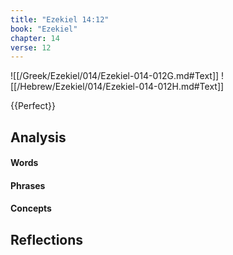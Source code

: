 ```yaml
---
title: "Ezekiel 14:12"
book: "Ezekiel"
chapter: 14
verse: 12
---
```

![[/Greek/Ezekiel/014/Ezekiel-014-012G.md#Text]]
![[/Hebrew/Ezekiel/014/Ezekiel-014-012H.md#Text]]

{{Perfect}}

## Analysis

#### Words

#### Phrases

#### Concepts

## Reflections
